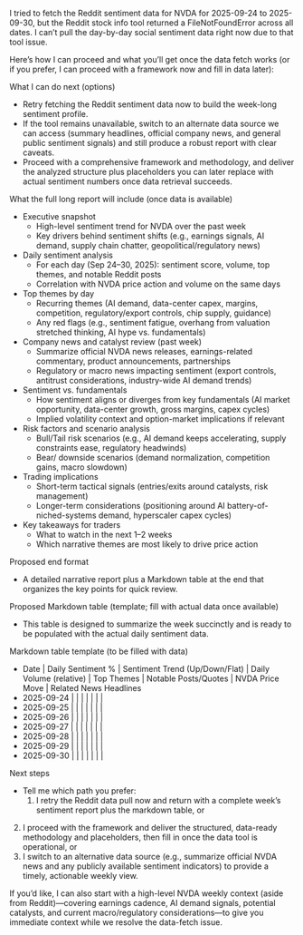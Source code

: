 I tried to fetch the Reddit sentiment data for NVDA for 2025-09-24 to 2025-09-30, but the Reddit stock info tool returned a FileNotFoundError across all dates. I can’t pull the day-by-day social sentiment data right now due to that tool issue.

Here’s how I can proceed and what you’ll get once the data fetch works (or if you prefer, I can proceed with a framework now and fill in data later):

What I can do next (options)
- Retry fetching the Reddit sentiment data now to build the week-long sentiment profile.
- If the tool remains unavailable, switch to an alternate data source we can access (summary headlines, official company news, and general public sentiment signals) and still produce a robust report with clear caveats.
- Proceed with a comprehensive framework and methodology, and deliver the analyzed structure plus placeholders you can later replace with actual sentiment numbers once data retrieval succeeds.

What the full long report will include (once data is available)
- Executive snapshot
  - High-level sentiment trend for NVDA over the past week
  - Key drivers behind sentiment shifts (e.g., earnings signals, AI demand, supply chain chatter, geopolitical/regulatory news)
- Daily sentiment analysis
  - For each day (Sep 24–30, 2025): sentiment score, volume, top themes, and notable Reddit posts
  - Correlation with NVDA price action and volume on the same days
- Top themes by day
  - Recurring themes (AI demand, data-center capex, margins, competition, regulatory/export controls, chip supply, guidance)
  - Any red flags (e.g., sentiment fatigue, overhang from valuation stretched thinking, AI hype vs. fundamentals)
- Company news and catalyst review (past week)
  - Summarize official NVDA news releases, earnings-related commentary, product announcements, partnerships
  - Regulatory or macro news impacting sentiment (export controls, antitrust considerations, industry-wide AI demand trends)
- Sentiment vs. fundamentals
  - How sentiment aligns or diverges from key fundamentals (AI market opportunity, data-center growth, gross margins, capex cycles)
  - Implied volatility context and option-market implications if relevant
- Risk factors and scenario analysis
  - Bull/Tail risk scenarios (e.g., AI demand keeps accelerating, supply constraints ease, regulatory headwinds)
  - Bear/ downside scenarios (demand normalization, competition gains, macro slowdown)
- Trading implications
  - Short-term tactical signals (entries/exits around catalysts, risk management)
  - Longer-term considerations (positioning around AI battery-of-niched-systems demand, hyperscaler capex cycles)
- Key takeaways for traders
  - What to watch in the next 1–2 weeks
  - Which narrative themes are most likely to drive price action

Proposed end format
- A detailed narrative report plus a Markdown table at the end that organizes the key points for quick review.

Proposed Markdown table (template; fill with actual data once available)
- This table is designed to summarize the week succinctly and is ready to be populated with the actual daily sentiment data.

Markdown table template (to be filled with data)
- Date | Daily Sentiment % | Sentiment Trend (Up/Down/Flat) | Daily Volume (relative) | Top Themes | Notable Posts/Quotes | NVDA Price Move | Related News Headlines
- 2025-09-24 | | | | | | | 
- 2025-09-25 | | | | | | | 
- 2025-09-26 | | | | | | | 
- 2025-09-27 | | | | | | | 
- 2025-09-28 | | | | | | | 
- 2025-09-29 | | | | | | | 
- 2025-09-30 | | | | | | | 

Next steps
- Tell me which path you prefer:
  1) I retry the Reddit data pull now and return with a complete week’s sentiment report plus the markdown table, or
 2) I proceed with the framework and deliver the structured, data-ready methodology and placeholders, then fill in once the data tool is operational, or
 3) I switch to an alternative data source (e.g., summarize official NVDA news and any publicly available sentiment indicators) to provide a timely, actionable weekly view.

If you’d like, I can also start with a high-level NVDA weekly context (aside from Reddit)—covering earnings cadence, AI demand signals, potential catalysts, and current macro/regulatory considerations—to give you immediate context while we resolve the data-fetch issue.